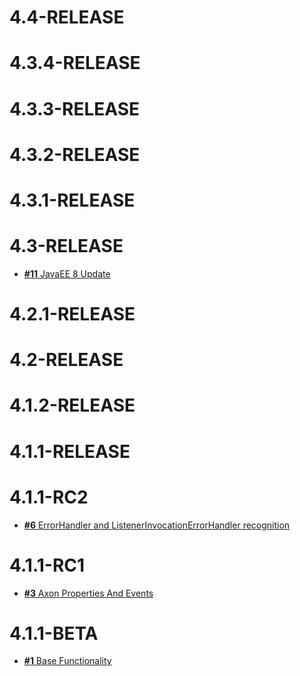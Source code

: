 # 4.4-RELEASE

# 4.3.4-RELEASE

# 4.3.3-RELEASE

# 4.3.2-RELEASE

# 4.3.1-RELEASE

# 4.3-RELEASE

* [**#11** JavaEE 8 Update](https://github.com/Scalified/axonframework-cdi/issues/11)

# 4.2.1-RELEASE

# 4.2-RELEASE

# 4.1.2-RELEASE

# 4.1.1-RELEASE

# 4.1.1-RC2

* [**#6** ErrorHandler and ListenerInvocationErrorHandler recognition](https://github.com/Scalified/axonframework-cdi/issues/6)

# 4.1.1-RC1

* [**#3** Axon Properties And Events](https://github.com/Scalified/axonframework-cdi/issues/3)

# 4.1.1-BETA

* [**#1** Base Functionality](https://github.com/Scalified/axonframework-cdi/issues/1)
